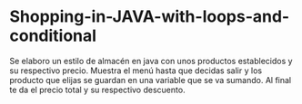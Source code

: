 # Shopping-in-JAVA-with-loops-and-conditional
Se elaboro un estilo de almacén en java con unos productos establecidos y su respectivo precio. Muestra el menú hasta que decidas salir y los producto que elijas se guardan en una variable que se va sumando. Al final te da el precio total y su respectivo descuento.
